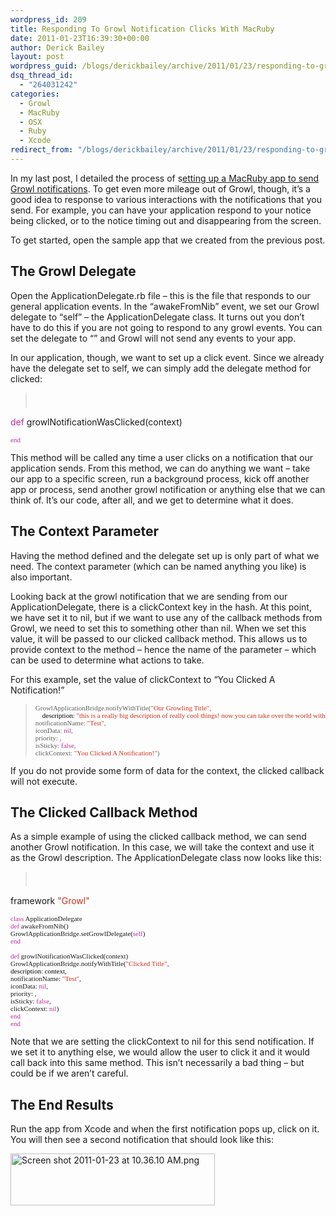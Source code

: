 ```yaml
---
wordpress_id: 209
title: Responding To Growl Notification Clicks With MacRuby
date: 2011-01-23T16:39:30+00:00
author: Derick Bailey
layout: post
wordpress_guid: /blogs/derickbailey/archive/2011/01/23/responding-to-growl-notification-clicks-and-timeouts-with-macruby.aspx
dsq_thread_id:
  - "264031242"
categories:
  - Growl
  - MacRuby
  - OSX
  - Ruby
  - Xcode
redirect_from: "/blogs/derickbailey/archive/2011/01/23/responding-to-growl-notification-clicks-and-timeouts-with-macruby.aspx/"
---
```

In my last post, I detailed the process of s[etting up a MacRuby app to send Growl notifications](http://www.lostechies.com/blogs/derickbailey/archive/2011/01/21/creating-growl-notifications-from-a-macruby-app.aspx). To get even more mileage out of Growl, though, it&#8217;s a good idea to response to various interactions with the notifications that you send. For example, you can have your application respond to your notice being clicked, or to the notice timing out and disappearing from the screen.

To get started, open the sample app that we created from the previous post.

 

## The Growl Delegate

Open the ApplicationDelegate.rb file &#8211; this is the file that responds to our general application events. In the &#8220;awakeFromNib&#8221; event, we set our Growl delegate to &#8220;self&#8221; &#8211; the ApplicationDelegate class. It turns out you don&#8217;t have to do this if you are not going to respond to any growl events. You can set the delegate to &#8220;&#8221; and Growl will not send any events to your app.

In our application, though, we want to set up a click event. Since we already have the delegate set to self, we can simply add the delegate method for clicked:

> <pre><p style="margin: 0.0px 0.0px 0.0px 0.0px;font: 11.0px Menlo">
  <span style="color: #c22a9c">def</span> growlNotificationWasClicked(context)
</p>

<p style="margin: 0.0px 0.0px 0.0px 0.0px;font: 11.0px Menlo">
  <span style="color: #c22a9c">end</span>
</p></pre>

This method will be called any time a user clicks on a notification that our application sends. From this method, we can do anything we want &#8211; take our app to a specific screen, run a background process, kick off another app or process, send another growl notification or anything else that we can think of. It&#8217;s our code, after all, and we get to determine what it does.

 

## The Context Parameter

Having the method defined and the delegate set up is only part of what we need. The context parameter (which can be named anything you like) is also important.

Looking back at the growl notification that we are sending from our ApplicationDelegate, there is a clickContext key in the hash. At this point, we have set it to nil, but if we want to use any of the callback methods from Growl, we need to set this to something other than nil. When we set this value, it will be passed to our clicked callback method. This allows us to provide context to the method &#8211; hence the name of the parameter &#8211; which can be used to determine what actions to take.

For this example, set the value of clickContext to &#8220;You Clicked A Notification!&#8221;

> <pre style="margin: 0px;font: 11px Menlo">GrowlApplicationBridge.notifyWithTitle(<span style="color: #d12e1b">"Our Growling Title"</span>,</pre>
> 
> <pre style="margin: 0px;font: 11px Menlo;color: #d12e1b"><span style="color: #000000">    description: </span>"this is a really big description of really cool things! now you can take over the world with Growl from MacRuby!"<span style="color: #000000">,</span></pre>
> 
> <pre style="margin: 0px;font: 11px Menlo">notificationName: <span style="color: #d12e1b">"Test"</span>,</pre>
> 
> <pre style="margin: 0px;font: 11px Menlo">iconData: <span style="color: #bb2da2">nil</span>,</pre>
> 
> <pre style="margin: 0px;font: 11px Menlo">priority: <span style="color: #252bd8"></span>,</pre>
> 
> <pre style="margin: 0px;font: 11px Menlo">isSticky: <span style="color: #bb2da2">false</span>,</pre>
> 
> <pre style="margin: 0px;font: 11px Menlo">clickContext: <span style="color: #d12e1b">"You Clicked A Notification!"</span>)</pre>

If you do not provide some form of data for the context, the clicked callback will not execute.

 

## The Clicked Callback Method

As a simple example of using the clicked callback method, we can send another Growl notification. In this case, we will take the context and use it as the Growl description. The ApplicationDelegate class now looks like this:

> <pre><p style="margin: 0.0px 0.0px 0.0px 0.0px;font: 11.0px Menlo">
  framework <span style="color: #d12e1b">"Growl"</span>
</p>

<p style="margin: 0.0px 0.0px 0.0px 0.0px;font: 11.0px Menlo">
   
</p>

<p style="margin: 0.0px 0.0px 0.0px 0.0px;font: 11.0px Menlo">
  <span style="color: #bb2da2">class</span> ApplicationDelegate
</p>

<p style="margin: 0.0px 0.0px 0.0px 0.0px;font: 11.0px Menlo">
  <span style="color: #bb2da2">  def</span> awakeFromNib()
</p>

<p style="margin: 0.0px 0.0px 0.0px 0.0px;font: 11.0px Menlo">
  GrowlApplicationBridge.setGrowlDelegate(<span style="color: #bb2da2">self</span>)
</p>

<p style="margin: 0.0px 0.0px 0.0px 0.0px;font: 11.0px Menlo;color: #bb2da2">
  <span style="color: #000000">  </span>end
</p>

<p style="margin: 0.0px 0.0px 0.0px 0.0px;font: 11.0px Menlo">
  <span style="font-family: monospace"><span style="font-size: medium"><span style="font-family: Menlo;font-size: small"><span style="font-size: 11px"><br /></span></span></span></span>
</p>

<p style="margin: 0.0px 0.0px 0.0px 0.0px;font: 11.0px Menlo">
  <span style="color: #bb2da2">  def</span> growlNotificationWasClicked(context)
</p>

<p style="margin: 0.0px 0.0px 0.0px 0.0px;font: 11.0px Menlo">
  <span style="font-family: monospace"><span style="font-size: medium">    </span></span>GrowlApplicationBridge.notifyWithTitle(<span style="color: #d12e1b">"Clicked Title"</span>,
</p>

<p style="margin: 0.0px 0.0px 0.0px 0.0px;font: 11.0px Menlo;color: #d12e1b">
  <span style="color: #000000">      description: context</span><span style="color: #000000">,</span>
</p>

<p style="margin: 0.0px 0.0px 0.0px 0.0px;font: 11.0px Menlo">
  notificationName: <span style="color: #d12e1b">"Test"</span>,
</p>

<p style="margin: 0.0px 0.0px 0.0px 0.0px;font: 11.0px Menlo">
  iconData: <span style="color: #bb2da2">nil</span>,
</p>

<p style="margin: 0.0px 0.0px 0.0px 0.0px;font: 11.0px Menlo">
  priority: <span style="color: #252bd8"></span>,
</p>

<p style="margin: 0.0px 0.0px 0.0px 0.0px;font: 11.0px Menlo">
  isSticky: <span style="color: #bb2da2">false</span>,
</p>

<p style="margin: 0.0px 0.0px 0.0px 0.0px;font: 11.0px Menlo">
  clickContext: <span style="color: #bb2da2">nil</span>)
</p>

<p style="margin: 0.0px 0.0px 0.0px 0.0px;font: 11.0px Menlo;color: #bb2da2">
  <span style="color: #000000">  </span>end
</p>

<p style="margin: 0.0px 0.0px 0.0px 0.0px;font: 11.0px Menlo;color: #bb2da2">
  end
</p></pre>

Note that we are setting the clickContext to nil for this send notification. If we set it to anything else, we would allow the user to click it and it would call back into this same method. This isn&#8217;t necessarily a bad thing &#8211; but could be if we aren&#8217;t careful.

 

## The End Results

Run the app from Xcode and when the first notification pops up, click on it. You will then see a second notification that should look like this:

<img src="http://lostechies.com/content/derickbailey/uploads/2011/03/Screen-shot-2011-01-23-at-10.36.10-AM.png" border="0" alt="Screen shot 2011-01-23 at 10.36.10 AM.png" width="327" height="83" />

 